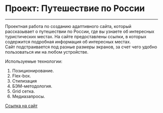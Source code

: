 # Проект: Путешествие по России

------
Проектная работа по созданию адаптивного сайта, который рассказывает о путешествии по России, где вы узнаете об интересных туристических местах. На сайте предоставлены ссылки, в которых содержится подробная информация об интересных местах.  
Сайт подстраивается под разные размеры экранов, за счет чего удобно пользоваться им на любом устройстве.

Используемые технологии:
1. Позиционирование.
2. Flex-box.
3. Стилизация
4. БЭМ-методология.
5. Grid сетка.
6. Медиазапросы.

[Ссылка на сайт](https://messar21.github.io/russian-travel/)
